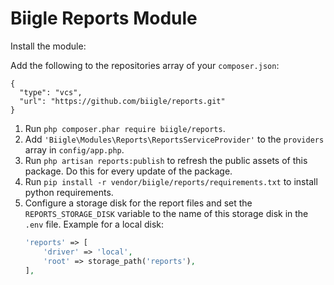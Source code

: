 # Biigle Reports Module

Install the module:

Add the following to the repositories array of your `composer.json`:
```
{
  "type": "vcs",
  "url": "https://github.com/biigle/reports.git"
}
```

1. Run `php composer.phar require biigle/reports`.
2. Add `'Biigle\Modules\Reports\ReportsServiceProvider'` to the `providers` array in `config/app.php`.
3. Run `php artisan reports:publish` to refresh the public assets of this package. Do this for every update of the package.
4. Run `pip install -r vendor/biigle/reports/requirements.txt` to install python requirements.
5. Configure a storage disk for the report files and set the `REPORTS_STORAGE_DISK` variable to the name of this storage disk in the `.env` file. Example for a local disk:
    ```php
    'reports' => [
        'driver' => 'local',
        'root' => storage_path('reports'),
    ],
    ```
